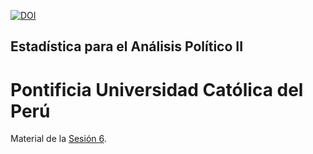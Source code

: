 [![DOI](https://zenodo.org/badge/DOI/10.5281/zenodo.7278483.svg)](https://doi.org/10.5281/zenodo.7278483)


## Estadística para el Análisis Político II
# Pontificia Universidad Católica del Perú

Material de la [Sesión 6](https://estadistica-analisispolitico.github.io/Sesion7/).
